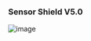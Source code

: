 ### Sensor Shield V5.0

![image](https://github.com/selldream2/My-Project/assets/27531428/834a5a04-874c-42e4-9771-6f375166453f)

